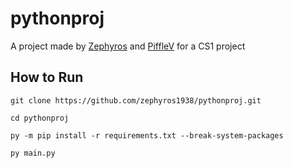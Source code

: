 # pythonproj

A project made by [Zephyros](https://github.com/Zephyros1938) and [PiffleV](https://github.com/PiffleV) for a CS1 project

## How to Run
```
git clone https://github.com/zephyros1938/pythonproj.git

cd pythonproj

py -m pip install -r requirements.txt --break-system-packages

py main.py
```
